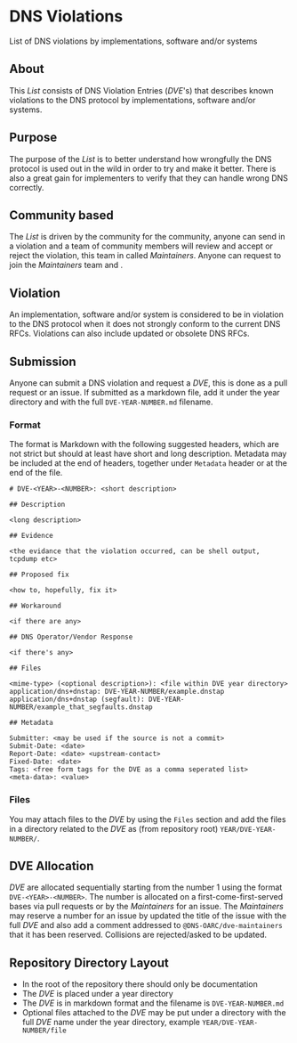 # DNS Violations
List of DNS violations by implementations, software and/or systems

## About
This _List_ consists of DNS Violation Entries (_DVE_'s) that describes known
violations to the DNS protocol by implementations, software and/or systems.

## Purpose
The purpose of the _List_ is to better understand how wrongfully the DNS
protocol is used out in the wild in order to try and make it better.
There is also a great gain for implementers to verify that they can handle
wrong DNS correctly.

## Community based
The _List_ is driven by the community for the community, anyone can send in
a violation and a team of community members will review and accept or reject
the violation, this team in called _Maintainers_.  Anyone can request to join
the _Maintainers_ team and <acceptance method TBD>.

## Violation
An implementation, software and/or system is considered to be in violation
to the DNS protocol when it does not strongly conform to the current DNS
RFCs.  Violations can also include updated or obsolete DNS RFCs.

## Submission
Anyone can submit a DNS violation and request a _DVE_, this is done as a
pull request or an issue.  If submitted as a markdown file, add it under
the year directory and with the full `DVE-YEAR-NUMBER.md` filename.

### Format
The format is Markdown with the following suggested headers, which are not
strict but should at least have short and long description.  Metadata may be
included at the end of headers, together under `Metadata` header or at the
end of the file.

```
# DVE-<YEAR>-<NUMBER>: <short description>

## Description

<long description>

## Evidence

<the evidance that the violation occurred, can be shell output, tcpdump etc>

## Proposed fix

<how to, hopefully, fix it>

## Workaround

<if there are any>

## DNS Operator/Vendor Response

<if there's any>

## Files

<mime-type> (<optional description>): <file within DVE year directory>
application/dns+dnstap: DVE-YEAR-NUMBER/example.dnstap
application/dns+dnstap (segfault): DVE-YEAR-NUMBER/example_that_segfaults.dnstap

## Metadata

Submitter: <may be used if the source is not a commit>
Submit-Date: <date>
Report-Date: <date> <upstream-contact>
Fixed-Date: <date>
Tags: <free form tags for the DVE as a comma seperated list>
<meta-data>: <value>
```

### Files
You may attach files to the _DVE_ by using the `Files` section and add the
files in a directory related to the _DVE_ as (from repository root)
`YEAR/DVE-YEAR-NUMBER/`.

## DVE Allocation
_DVE_ are allocated sequentially starting from the number 1 using the format
`DVE-<YEAR>-<NUMBER>`.  The number is allocated on a first-come-first-served
bases via pull requests or by the _Maintainers_ for an issue.  The
_Maintainers_ may reserve a number for an issue by updated the title of the
issue with the full _DVE_ and also add a comment addressed to
`@DNS-OARC/dve-maintainers` that it has been reserved.  Collisions are
rejected/asked to be updated.

## Repository Directory Layout
- In the root of the repository there should only be documentation
- The _DVE_ is placed under a year directory
- The _DVE_ is in markdown format and the filename is `DVE-YEAR-NUMBER.md`
- Optional files attached to the _DVE_ may be put under a directory with the full _DVE_ name under the year directory, example `YEAR/DVE-YEAR-NUMBER/file`
